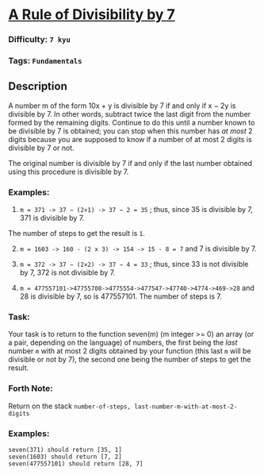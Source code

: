 # [A Rule of Divisibility by 7](https://www.codewars.com/kata/55e6f5e58f7817808e00002e)

### Difficulty: `7 kyu`

### Tags: `Fundamentals`

## Description

A number m of the form 10x + y is divisible by 7 if and only if x − 2y is divisible by 7. In other words, subtract twice the last digit from the number formed by the remaining digits. Continue to do this until a number known to be divisible by 7 is obtained; you can stop when this number has *at most* 2 digits because you are supposed to know if a number of at most 2 digits is divisible by 7 or not.

The original number is divisible by 7 if and only if the last number obtained using this procedure is divisible by 7.

### Examples:
1. `m = 371 -> 37 − (2×1) -> 37 − 2 = 35` ; thus, since 35 is divisible by 7, 371 is divisible by 7.

The number of steps to get the result is `1`.

2. `m = 1603 -> 160 - (2 x 3) -> 154 -> 15 - 8 = 7` and 7 is divisible by 7.

3. `m = 372 -> 37 − (2×2) -> 37 − 4 = 33` ; thus, since 33 is not divisible by 7, 372 is not divisible by 7.

4. `m = 477557101->47755708->4775554->477547->47740->4774->469->28` and 28 is divisible by 7, so is 477557101. The number of steps is 7.

### Task:
Your task is to return to the function seven(m) (m integer >= 0) an array (or a pair, depending on the language) of numbers, the first being the *last* number `m` with at most 2 digits obtained by your function (this last `m` will be divisible or not by 7), the second one being the number of steps to get the result.

### Forth Note:
Return on the stack 
`number-of-steps, last-number-m-with-at-most-2-digits`

### Examples:
```
seven(371) should return [35, 1]
seven(1603) should return [7, 2]
seven(477557101) should return [28, 7]
```